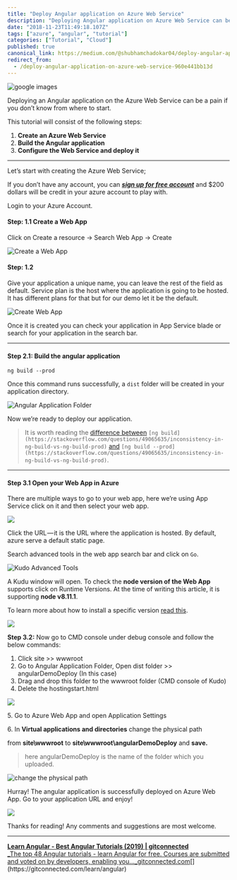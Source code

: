 ```yaml
---
title: "Deploy Angular application on Azure Web Service"
description: "Deploying Angular application on Azure Web Service can be pain if you don’t know where to start."
date: "2018-11-23T11:49:18.107Z"
tags: ["azure", "angular", "tutorial"]
categories: ["Tutorial", "Cloud"]
published: true
canonical_link: https://medium.com/@shubhamchadokar04/deploy-angular-application-on-azure-web-service-960e441bb13d
redirect_from:
  - /deploy-angular-application-on-azure-web-service-960e441bb13d
---
```


![google images](./asset-1.png)

Deploying an Angular application on the Azure Web Service can be a pain if you don’t know from where to start.

This tutorial will consist of the following steps:

1.  **Create an Azure Web Service**
2.  **Build the Angular application**
3.  **Configure the Web Service and deploy it**

---

Let’s start with creating the Azure Web Service;

If you don’t have any account, you can [**_sign up for free account_**](https://azure.microsoft.com/en-us/free/) and \$200 dollars will be credit in your azure account to play with.

Login to your Azure Account.

#### **Step: 1.1** Create a Web App

Click on Create a resource → Search Web App → Create

![Create a Web App](./asset-2.png)

#### **Step: 1.2**

Give your application a unique name, you can leave the rest of the field as default. Service plan is the host where the application is going to be hosted. It has different plans for that but for our demo let it be the default.

![Create Web App](./asset-3.png)

Once it is created you can check your application in App Service blade or search for your application in the search bar.

---

#### **Step 2.1:** Build the angular application

`ng build --prod`

Once this command runs successfully, a `dist` folder will be created in your application directory.

![Angular Application Folder](./asset-4.png)

Now we’re ready to deploy our application.

> It is worth reading the [difference between](https://stackoverflow.com/questions/49065635/inconsistency-in-ng-build-vs-ng-build-prod) `[ng build](https://stackoverflow.com/questions/49065635/inconsistency-in-ng-build-vs-ng-build-prod)` [and](https://stackoverflow.com/questions/49065635/inconsistency-in-ng-build-vs-ng-build-prod) `[ng build --prod](https://stackoverflow.com/questions/49065635/inconsistency-in-ng-build-vs-ng-build-prod)`.

---

#### **Step 3.1** Open your Web App in Azure

There are multiple ways to go to your web app, here we’re using App Service click on it and then select your web app.

![](./asset-5.png)

Click the URL — it is the URL where the application is hosted. By default, azure serve a default static page.

Search advanced tools in the web app search bar and click on `Go`.

![Kudo Advanced Tools](./asset-6.png)

A Kudu window will open. To check the **node version of the Web App** supports click on Runtime Versions. At the time of writing this article, it is supporting **node v8.11.1**.

To learn more about how to install a specific version [read this](https://blogs.msdn.microsoft.com/azureossds/2016/04/20/nodejs-and-npm-versions-on-azure-app-services/).

![](./asset-7.png)

**Step 3.2:** Now go to CMD console under debug console and follow the below commands:

1.  Click site >> wwwroot
2.  Go to Angular Application Folder, Open dist folder >> angularDemoDeploy (In this case)
3.  Drag and drop this folder to the wwwroot folder (CMD console of Kudo)
4.  Delete the hostingstart.html

![](./asset-8.png)

5\. Go to Azure Web App and open Application Settings

6\. In **Virtual applications and directories** change the physical path

from **site\\wwwroot** to **site\\wwwroot\\angularDemoDeploy** and **save.**

> here angularDemoDeploy is the name of the folder which you uploaded.

![change the physical path](./asset-9.png)

Hurray! The angular application is successfully deployed on Azure Web App. Go to your application URL and enjoy!

![](./asset-10.png)

Thanks for reading! Any comments and suggestions are most welcome.

---

[**Learn Angular - Best Angular Tutorials (2019) | gitconnected**  
\_The top 48 Angular tutorials - learn Angular for free. Courses are submitted and voted on by developers, enabling you…\_gitconnected.com](https://gitconnected.com/learn/angular "https://gitconnected.com/learn/angular")[](https://gitconnected.com/learn/angular)
